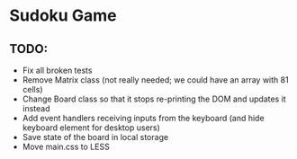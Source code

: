 # Sudoku Game

## TODO:

- Fix all broken tests
- Remove Matrix class (not really needed; we could have an array with 81 cells)
- Change Board class so that it stops re-printing the DOM and updates it instead
- Add event handlers receiving inputs from the keyboard (and hide keyboard element for desktop users)
- Save state of the board in local storage
- Move main.css to LESS
